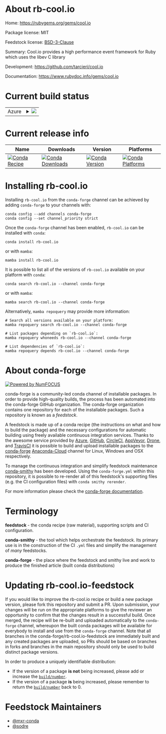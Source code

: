 About rb-cool.io
================

Home: https://rubygems.org/gems/cool.io

Package license: MIT

Feedstock license: [BSD-3-Clause](https://github.com/conda-forge/rb-cool.io-feedstock/blob/main/LICENSE.txt)

Summary: Cool.io provides a high performance event framework for Ruby which uses the libev C library

Development: https://github.com/tarcieri/cool.io

Documentation: https://www.rubydoc.info/gems/cool.io

Current build status
====================


<table>
    
  <tr>
    <td>Azure</td>
    <td>
      <details>
        <summary>
          <a href="https://dev.azure.com/conda-forge/feedstock-builds/_build/latest?definitionId=7952&branchName=main">
            <img src="https://dev.azure.com/conda-forge/feedstock-builds/_apis/build/status/rb-cool.io-feedstock?branchName=main">
          </a>
        </summary>
        <table>
          <thead><tr><th>Variant</th><th>Status</th></tr></thead>
          <tbody><tr>
              <td>linux_64_ruby2.6</td>
              <td>
                <a href="https://dev.azure.com/conda-forge/feedstock-builds/_build/latest?definitionId=7952&branchName=main">
                  <img src="https://dev.azure.com/conda-forge/feedstock-builds/_apis/build/status/rb-cool.io-feedstock?branchName=main&jobName=linux&configuration=linux%20linux_64_ruby2.6" alt="variant">
                </a>
              </td>
            </tr><tr>
              <td>linux_64_ruby3.1</td>
              <td>
                <a href="https://dev.azure.com/conda-forge/feedstock-builds/_build/latest?definitionId=7952&branchName=main">
                  <img src="https://dev.azure.com/conda-forge/feedstock-builds/_apis/build/status/rb-cool.io-feedstock?branchName=main&jobName=linux&configuration=linux%20linux_64_ruby3.1" alt="variant">
                </a>
              </td>
            </tr><tr>
              <td>osx_64_ruby2.6</td>
              <td>
                <a href="https://dev.azure.com/conda-forge/feedstock-builds/_build/latest?definitionId=7952&branchName=main">
                  <img src="https://dev.azure.com/conda-forge/feedstock-builds/_apis/build/status/rb-cool.io-feedstock?branchName=main&jobName=osx&configuration=osx%20osx_64_ruby2.6" alt="variant">
                </a>
              </td>
            </tr><tr>
              <td>osx_64_ruby3.1</td>
              <td>
                <a href="https://dev.azure.com/conda-forge/feedstock-builds/_build/latest?definitionId=7952&branchName=main">
                  <img src="https://dev.azure.com/conda-forge/feedstock-builds/_apis/build/status/rb-cool.io-feedstock?branchName=main&jobName=osx&configuration=osx%20osx_64_ruby3.1" alt="variant">
                </a>
              </td>
            </tr>
          </tbody>
        </table>
      </details>
    </td>
  </tr>
</table>

Current release info
====================

| Name | Downloads | Version | Platforms |
| --- | --- | --- | --- |
| [![Conda Recipe](https://img.shields.io/badge/recipe-rb--cool.io-green.svg)](https://anaconda.org/conda-forge/rb-cool.io) | [![Conda Downloads](https://img.shields.io/conda/dn/conda-forge/rb-cool.io.svg)](https://anaconda.org/conda-forge/rb-cool.io) | [![Conda Version](https://img.shields.io/conda/vn/conda-forge/rb-cool.io.svg)](https://anaconda.org/conda-forge/rb-cool.io) | [![Conda Platforms](https://img.shields.io/conda/pn/conda-forge/rb-cool.io.svg)](https://anaconda.org/conda-forge/rb-cool.io) |

Installing rb-cool.io
=====================

Installing `rb-cool.io` from the `conda-forge` channel can be achieved by adding `conda-forge` to your channels with:

```
conda config --add channels conda-forge
conda config --set channel_priority strict
```

Once the `conda-forge` channel has been enabled, `rb-cool.io` can be installed with `conda`:

```
conda install rb-cool.io
```

or with `mamba`:

```
mamba install rb-cool.io
```

It is possible to list all of the versions of `rb-cool.io` available on your platform with `conda`:

```
conda search rb-cool.io --channel conda-forge
```

or with `mamba`:

```
mamba search rb-cool.io --channel conda-forge
```

Alternatively, `mamba repoquery` may provide more information:

```
# Search all versions available on your platform:
mamba repoquery search rb-cool.io --channel conda-forge

# List packages depending on `rb-cool.io`:
mamba repoquery whoneeds rb-cool.io --channel conda-forge

# List dependencies of `rb-cool.io`:
mamba repoquery depends rb-cool.io --channel conda-forge
```


About conda-forge
=================

[![Powered by
NumFOCUS](https://img.shields.io/badge/powered%20by-NumFOCUS-orange.svg?style=flat&colorA=E1523D&colorB=007D8A)](https://numfocus.org)

conda-forge is a community-led conda channel of installable packages.
In order to provide high-quality builds, the process has been automated into the
conda-forge GitHub organization. The conda-forge organization contains one repository
for each of the installable packages. Such a repository is known as a *feedstock*.

A feedstock is made up of a conda recipe (the instructions on what and how to build
the package) and the necessary configurations for automatic building using freely
available continuous integration services. Thanks to the awesome service provided by
[Azure](https://azure.microsoft.com/en-us/services/devops/), [GitHub](https://github.com/),
[CircleCI](https://circleci.com/), [AppVeyor](https://www.appveyor.com/),
[Drone](https://cloud.drone.io/welcome), and [TravisCI](https://travis-ci.com/)
it is possible to build and upload installable packages to the
[conda-forge](https://anaconda.org/conda-forge) [Anaconda-Cloud](https://anaconda.org/)
channel for Linux, Windows and OSX respectively.

To manage the continuous integration and simplify feedstock maintenance
[conda-smithy](https://github.com/conda-forge/conda-smithy) has been developed.
Using the ``conda-forge.yml`` within this repository, it is possible to re-render all of
this feedstock's supporting files (e.g. the CI configuration files) with ``conda smithy rerender``.

For more information please check the [conda-forge documentation](https://conda-forge.org/docs/).

Terminology
===========

**feedstock** - the conda recipe (raw material), supporting scripts and CI configuration.

**conda-smithy** - the tool which helps orchestrate the feedstock.
                   Its primary use is in the construction of the CI ``.yml`` files
                   and simplify the management of *many* feedstocks.

**conda-forge** - the place where the feedstock and smithy live and work to
                  produce the finished article (built conda distributions)


Updating rb-cool.io-feedstock
=============================

If you would like to improve the rb-cool.io recipe or build a new
package version, please fork this repository and submit a PR. Upon submission,
your changes will be run on the appropriate platforms to give the reviewer an
opportunity to confirm that the changes result in a successful build. Once
merged, the recipe will be re-built and uploaded automatically to the
`conda-forge` channel, whereupon the built conda packages will be available for
everybody to install and use from the `conda-forge` channel.
Note that all branches in the conda-forge/rb-cool.io-feedstock are
immediately built and any created packages are uploaded, so PRs should be based
on branches in forks and branches in the main repository should only be used to
build distinct package versions.

In order to produce a uniquely identifiable distribution:
 * If the version of a package **is not** being increased, please add or increase
   the [``build/number``](https://docs.conda.io/projects/conda-build/en/latest/resources/define-metadata.html#build-number-and-string).
 * If the version of a package **is** being increased, please remember to return
   the [``build/number``](https://docs.conda.io/projects/conda-build/en/latest/resources/define-metadata.html#build-number-and-string)
   back to 0.

Feedstock Maintainers
=====================

* [@mxr-conda](https://github.com/mxr-conda/)
* [@sodre](https://github.com/sodre/)

